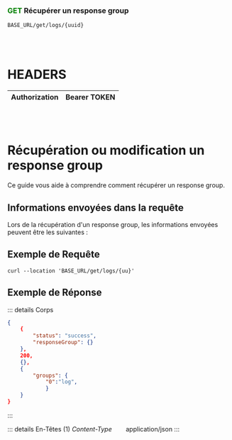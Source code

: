 ### <span style="color:green">GET</span> Récupérer un response group

````
BASE_URL/get/logs/{uuid}
````

<br/> <br/> 

# HEADERS

| Authorization | Bearer TOKEN |
| ------------- | -----------  |

<br/> <br/>

# Récupération ou modification un response group
Ce guide vous aide à comprendre comment récupérer un response group.


## Informations envoyées dans la requête

Lors de la récupération d'un response group, les informations envoyées peuvent être les suivantes :


## Exemple de Requête

```curl
curl --location 'BASE_URL/get/logs/{uu}' 

```


## Exemple de Réponse

::: details Corps  

```json
{
    {
        "status": "success",
        "responseGroup": {}
    },
    200,
    {},
    {
        "groups": {
            "0":"log", 
            }
    }
}
```
:::


::: details En-Têtes (1)
 *Content-Type*    &nbsp;&nbsp;&nbsp;&nbsp;&nbsp;&nbsp;     application/json
:::
